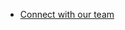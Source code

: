 
<TeaserBlock  slots="buttons" theme="ligh" className="launchAddOn connect-team"/>

- [Connect with our team](https://adobe.io)